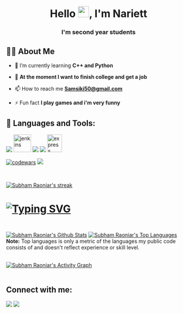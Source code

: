 
<h1 align="center">Hello <img src="https://raw.githubusercontent.com/MartinHeinz/MartinHeinz/master/wave.gif" width="30px">, I'm Nariett</h1>
<h3 align="center">I'm second year students</h3>


## 🙋‍♂️ About Me

- 🌱 I’m currently learning **С++ and Python**

- 👯 **At the moment I want to finish college and get a job**

- 📫 How to reach me **Samsiki50@gmail.com**

- ⚡ Fun fact **I play games and i'm very funny**

## 🚀 Languages and Tools:

<p align="left"> 
    <a target="_blank"> <img src="https://img.icons8.com/color/48/000000/c-plus-plus-logo.png"/> </a>
    <a target="_blank"> <img src="https://img.icons8.com/fluency/452/visual-studio-2019.png" alt="jenkins" width="48" height="48"/> </a> 
    <a target="_blank"> <img src="https://img.icons8.com/color/48/000000/python.png"/> </a>  
    <a target="_blank"> <img src="https://img.icons8.com/color/48/000000/git.png"/> </a> 
    <a target="_blank"> <img src="https://img.icons8.com/color/452/visual-studio-code-2019.png" alt="express" width="40" height="48"/> </a>
</p>

[![codewars](https://www.codewars.com/users/Samsik/badges/micro)](https://www.codewars.com/users/username) 
![](https://komarev.com/ghpvc/?username=your-github-nariett)

<br/>

<p align="left">
    <a href="https://github.com/SubhamRaoniar28/github-readme-streak-stats">
        <img title="🔥 Get streak stats for your profile at git.io/streak-stats" alt="Subham Raoniar's streak" src="https://github-readme-streak-stats.herokuapp.com/?user=Nariett&theme=black-ice&hide_border=true&stroke=0000&background=060A0CD0"/>
    </a>
</p>

<h1 align="left"

[![Typing SVG](https://readme-typing-svg.herokuapp.com?color=%2336BCF7&duration=4400&center=true&width=200&height=25&lines=My+GitHub+Stats)](https://git.io/typing-svg)
</h1 >
<p align="left">
  <br/>
    <a  href="https://github.com/SubhamRaoniar28/github-readme-stats"><img alt="Subham Raoniar's Github Stats" src="https://github-readme-stats.vercel.app/api?username=Nariett&show_icons=true&count_private=true&theme=react&hide_border=true&bg_color=0D1117" /></a>
  <a href="https://github.com/SubhamRaoniar28/github-readme-stats"><img alt="Subham Raoniar's Top Languages" src="https://github-readme-stats.vercel.app/api/top-langs/?username=Nariett&langs_count=8&count_private=true&layout=compact&theme=react&hide_border=true&bg_color=0D1117" /></a>
  <br/>
  <b>Note:</b> Top languages is only a metric of the languages my public code consists of and doesn't reflect experience or skill level.


<br/>
<br/>

<a href="https://github.com/SubhamRaoniar28/github-readme-activity-graph"><img alt="Subham Raoniar's Activity Graph" src="https://activity-graph.herokuapp.com/graph?username=Nariett&bg_color=0D1117&color=5BCDEC&line=5BCDEC&point=FFFFFF&hide_border=true" /></a>
<br/>
<br/>
  
## Connect with me:
<p align="left">

<a href = "https://www.instagram.com/mini_biolog/"><img src="https://img.icons8.com/fluent/48/000000/instagram-new.png"/></a>
<a href = "https://t.me/mini_biolog"><img src="https://img.icons8.com/fluency/48/000000/telegram-app.png"/></a>


</p>


